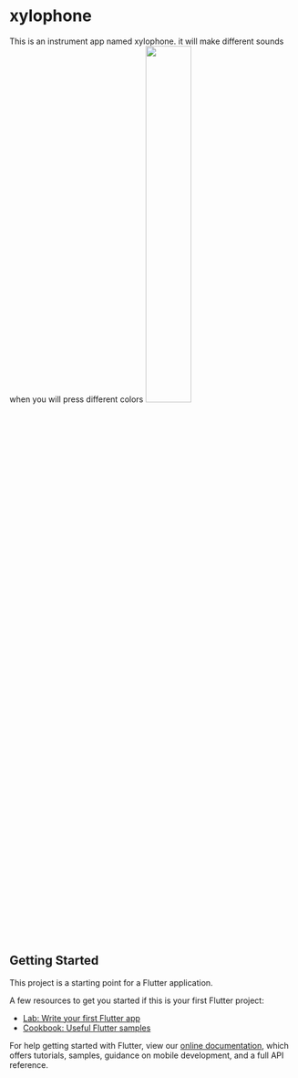 # xylophone

This is an instrument app named xylophone. it will make different sounds when you will press different colors
<img src = "https://user-images.githubusercontent.com/43213197/60037158-74e36600-96ce-11e9-83b8-87138c8333c2.png" width = "40%">
## Getting Started

This project is a starting point for a Flutter application.

A few resources to get you started if this is your first Flutter project:

- [Lab: Write your first Flutter app](https://flutter.dev/docs/get-started/codelab)
- [Cookbook: Useful Flutter samples](https://flutter.dev/docs/cookbook)

For help getting started with Flutter, view our 
[online documentation](https://flutter.dev/docs), which offers tutorials, 
samples, guidance on mobile development, and a full API reference.
